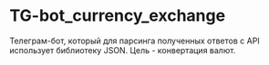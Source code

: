 # TG-bot_currency_exchange
 
Телеграм-бот, который для парсинга полученных ответов с API использует библиотеку JSON. Цель - конвертация валют.
